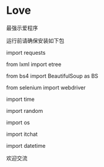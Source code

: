 # Love

最强示爱程序

运行前请确保安装如下包

import requests

from lxml import etree

from bs4 import BeautifulSoup as BS

from selenium import webdriver

import time

import random

import os

import itchat

import datetime

欢迎交流
